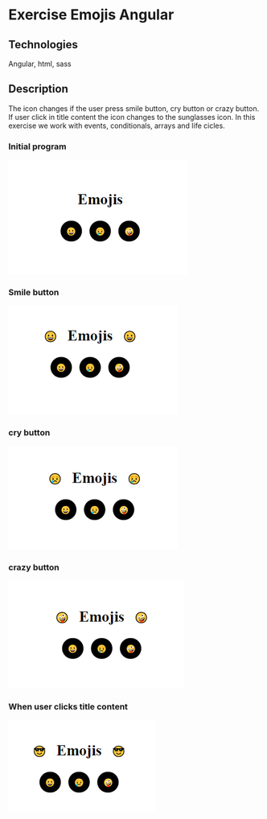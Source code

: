 # Exercise Emojis Angular

## Technologies

Angular, html, sass

## Description
The icon changes if the user press smile button, cry button or crazy button. If user click in title content the icon changes to the sunglasses icon.
In this exercise we work with events, conditionals, arrays and life cicles.

### Initial program
![Alt text](image.png)
### Smile button
![Alt text](image-1.png)
### cry button
![Alt text](image-2.png)
### crazy button
![Alt text](image-3.png)
### When user clicks title content
![Alt text](image-4.png)